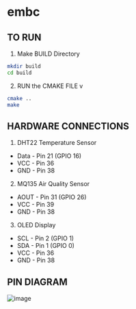 # embc

## TO RUN  

1. Make BUILD Directory 
```bash
mkdir build
cd build
```
2. RUN the CMAKE FILE v
```bash
cmake ..
make
```

## HARDWARE CONNECTIONS
1. DHT22 Temperature Sensor
- Data - Pin 21 (GPIO 16)
- VCC - Pin 36
- GND - Pin 38

2. MQ135 Air Quality Sensor
- AOUT - Pin 31 (GPIO 26)
- VCC - Pin 39
- GND - Pin 38

3. OLED Display
- SCL - Pin 2 (GPIO 1)
- SDA - Pin 1 (GPIO 0)
- VCC - Pin 36
- GND - Pin 38

## PIN DIAGRAM 
![image](https://github.com/user-attachments/assets/143e8923-cbce-4066-80ba-4512d939ae48)

